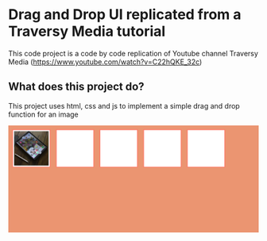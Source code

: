 # Drag and Drop UI replicated from a Traversy Media tutorial

This code project is a code by code replication of Youtube channel Traversy Media (https://www.youtube.com/watch?v=C22hQKE_32c)

## What does this project do?

This project uses html, css and js to implement a simple drag and drop function for an image

![Screenshot](https://github.com/VasanthakumarV/tryingOut/blob/master/Screenshot%20from%202018-05-29%2010-45-40.png)
